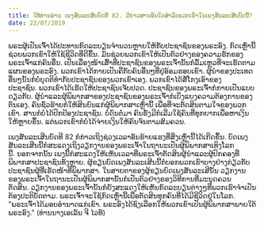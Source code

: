 ```yaml
---
title: ໃຫ້ທ່ານອ່ານ ເພງສັນລະເສີນບົດທີ 82. ມີຂ່າວສານອັນໃດສຳລັບພວກເຮົາໃນເພງສັນລະເສີນບົດນີ້?
date: 22/07/2019
---
```


ພຣະຜູ້ເປັນເຈົ້າໄດ້ປະທານກົດລະບຽນຈຳນວນຫຼາຍໃຫ້ກັບປະຊາຊົນຂອງພຣະອົງ. ກົດເຫຼົ່ານີ້ຊ່ວຍພວກເຂົາໃຫ້ໃຊ້ຊີວິດທີ່ດີຂຶ້ນ. ມັນຊ່ວຍພວກເຂົາໃຫ້ເປັນຕົວຢ່າງຂອງຄວາມຮັກຂອງພຣະເຈົ້າແກ່ຄົນອື່ນ. ເປັນເລື່ອງໜ້າເສົ້າທີ່ປະຊາຊົນຂອງພຣະເຈົ້ານັ້ນກໍລົ້ມເຫຼວທີ່ຈະເຮັດຕາມແຜນຂອງພຣະອົງ. ພວກເຂົາໄດ້ກາຍເປັນຄືກັບຄົນອື່ນໆທີ່ຢູ່ອ້ອມຮອບເຂົາ. ຜູ້ນຳຂອງປະເທດອື່ນໆນັ້ນກໍບໍ່ຍຸດຕິທຳກັບປະຊາຊົນຂອງພວກເຂົາເອງ. ພວກເຂົາໄດ້ສໍ້ໂກງເອົາຂອງປະຊາຊົນ. ພວກເຂົາໄດ້ເຮັດໃຫ້ປະຊາຊົນເຈັບປວດ. ປະຊາຊົນຂອງພຣະເຈົ້າກໍກາຍເປັນແບບດຽວກັບ. ຜູ້ນຳແລະຜູ້ພິພາກສາຂອງປະຊາຊົນຂອງພຣະເຈົ້າກໍເບິ່ງແຍງຄວາມຕ້ອງການຂອງຕົນເອງ. ຄົນຊົ່ວຮ້າຍກໍໃຫ້ສິນບົນແກ່ຜູ້ພິພາກສາເຫຼົ່ານີ້ ເພື່ອທີ່ຈະຕັດສິນຕາມໃຈຂອງພວກເຂົາ. ສານກໍບໍ່ໄດ້ປົກປ້ອງປະຊາຊົນ. ບໍ່ດົນຕໍ່ມາ ຄົນຮັ່ງມີກໍເລີ່ມໃຊ້ຄົນທີ່ທຸກຍາກເພື່ອຫາເງິນໃຫ້ຫຼາຍຂຶ້ນ. ແຕ່ພວກເຂົາກໍບໍ່ໄດ້ຈ່າຍເງິນໃຫ້ຄົນຈົນຕາມສົມຄວນ.

ເພງສັນລະເສີນບົດທີ 82 ກໍກ່າວເຖິງຊ່ວງເວລາອັນຮ້າຍແຮງທີ່ສິ່ງເຫຼົ່ານີ້ໄດ້ເກີດຂຶ້ນ. ບົດເພງສັນລະເສີນນີ້ກໍສະແດງເຖິງວຽກງານຂອງພຣະເຈົ້າໃນຖານະເປັນຜູ້ພິພາກສາເທິງໂລກນີ້. ນອກຈາກນັ້ນ ເພງນີ້ກໍສະແດງໃຫ້ເຫັນເວລາທີ່ພຣະເຈົ້າຕັດສິນຜູ້ນຳແລະຜູ້ປົກຄອງທີ່ພິພາກສາປະຊາຊົນທັງຫຼາຍ. ຜູ້ຂຽນບົດເພງສັນລະເສີນນີ້ກໍບອກພວກເຮົາບາງຢ່າງກ່ຽວກັບປະຊາຊົນຜູ້ທີ່ເຮັດໜ້າທີ່ພິພາກສາ. ໃນສາຍຕາຂອງຜູ້ຂຽນບົດເພງສັນລະເສີນັ້ນ ວຽກງານຂອງພຣະເຈົ້າໃນຖານະເປັນຜູ້ພິພາກສານັ້ນກໍເປັນຕົວຢ່າງຂອງວິທີການທີ່ມະນຸດຄວນຕັດສິນ. ວຽກງານຂອງພຣະເຈົ້ານັ້ນກໍຍັງສະແດງໃຫ້ເຫັນກົດລະບຽນຕ່າງໆທີ່ພວກເຮົາຈຳເປັນຕ້ອງປະຕິບັດຕາມ. ພຣະເຈົ້າຈະໃຊ້ກົດເຫຼົ່ານີ້ເພື່ອຕັດສິນທຸກຄົນທີ່ໄດ້ມີຊີວິດຢູ່ໃນໂລກ. "ພຣະເຈົ້າໄດ້ມອບອຳນາດແກ່ເຂົາ. ພຣະອົງໄດ້ຊົງເລືອກໃຫ້ພວກເຂົາເປັນຜູ້ພິພາກສາພາຍໃຕ້ພຣະອົງ." (ທ່ານນາງເອເລັນ ຈີ ໄວທ໌)